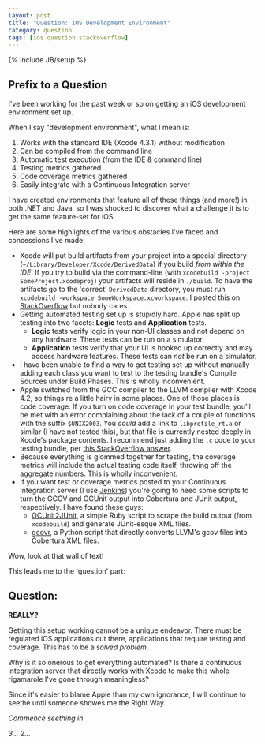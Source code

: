 ```yaml
---
layout: post
title: "Question: iOS Development Environment"
category: question
tags: [ios question stackoverflow]
---
```

{% include JB/setup %}

## Prefix to a Question

I've been working for the past week or so on getting an iOS development environment set up.

When I say "development environment", what I mean is:

1. Works with the standard IDE (Xcode 4.3.1) without modification
2. Can be compiled from the command line
3. Automatic test execution (from the IDE & command line)
4. Testing metrics gathered
5. Code coverage metrics gathered
6. Easily integrate with a Continuous Integration server

I have created environments that feature all of these things (and more!) in both .NET and Java, so I was shocked to discover what a challenge it is to get the same feature-set for iOS.

Here are some highlights of the various obstacles I've faced and concessions I've made:

* Xcode will put build artifacts from your project into a special directory (`~/Library/Developer/Xcode/DerivedData`) if you build _from within the IDE_. If you try to build via the command-line (with `xcodebuild -project SomeProject.xcodeproj`) your artifacts will reside in `./build`. To have the artifacts go to the 'correct' `DerivedData` directory, you must run `xcodebuild -workspace SomeWorkspace.xcworkspace`. I posted this on [StackOverflow](http://stackoverflow.com/questions/9611736/xcode-4-3-build-directory-different-per-configuration) but nobody cares.
* Getting automated testing set up is stupidly hard. Apple has split up testing into two facets: **Logic** tests and **Application** tests.
    * **Logic** tests verify logic in your non-UI classes and not depend on any hardware. These tests can be run on a simulator.
    * **Application** tests verify that your UI is hooked up correctly and may access hardware features. These tests can *not* be run on a simulator.
* I have been unable to find a way to get testing set up without manually adding each class you want to test to the testing bundle's Compile Sources under Build Phases. This is wholly inconvenient.
* Apple switched from the GCC compiler to the LLVM compiler with Xcode 4.2, so things're a little hairy in some places. One of those places is code coverage. If you turn on code coverage in your test bundle, you'll be met with an error complaining about the lack of a couple of functions with the suffix `$UNIX2003`. You _could_ add a link to `libprofile_rt.a` or similar (I have not tested this), but that file is currently nested deeply in Xcode's package contents. I recommend just adding the `.c` code to your testing bundle, per [this StackOverflow answer](http://stackoverflow.com/a/8733416/996184).
* Because everything is glommed together for testing, the coverage metrics will include the actual testing code itself, throwing off the aggregate numbers. This is wholly inconvenient.
* If you want test or coverage metrics posted to your Continuous Integration server (I use [Jenkins](http://jenkins-ci.org/)) you're going to need some scripts to turn the GCOV and OCUnit output into Cobertura and JUnit output, respectively. I have found these guys:
    * [OCUnit2JUnit](https://github.com/ciryon/OCUnit2JUnit), a simple Ruby script to scrape the build output (from `xcodebuild`) and generate JUnit-esque XML files.
    * [gcovr](https://software.sandia.gov/trac/fast/wiki/gcovr), a Python script that directly converts LLVM's gcov files into Cobertura XML files.

Wow, look at that wall of text!

This leads me to the 'question' part:

## Question:

**REALLY?**

Getting this setup working cannot be a unique endeavor. There must be regulated iOS applications out there, applications that require testing and coverage. This has to be a _solved problem_.

Why is it so onerous to get everything automated? Is there a continuous integration server that directly works with Xcode to make this whole rigamarole I've gone through meaningless?

Since it's easier to blame Apple than my own ignorance, I will continue to seethe until someone showes me the Right Way.

_Commence seething in_

_3..._
_2..._
